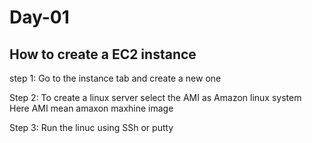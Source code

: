<h1>
Day-01
</h1>
<h2>
How to create a EC2 instance
</h2>
<p>
step 1: Go to the instance tab and create a new one
</p>
<p>
Step 2: To create a linux server select the AMI as Amazon linux system <br>
Here AMI mean amaxon maxhine image
</p>
<p>
Step 3: Run the linuc using SSh or putty 
</p>


